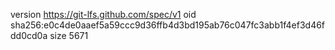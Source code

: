 version https://git-lfs.github.com/spec/v1
oid sha256:e0c4de0aaef5a59ccc9d36ffb4d3bd195ab76c047fc3abb1f4ef3d46fdd0cd0a
size 5671
